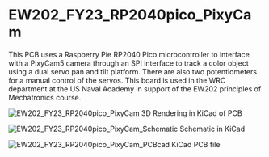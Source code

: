 # EW202_FY23_RP2040pico_PixyCam

  This PCB uses a Raspberry Pie RP2040 Pico microcontroller to interface with a PixyCam5 camera through an SPI interface to track a color object
using a dual servo pan and tilt platform.  There are also two potentiometers for a manual control of the servos.  This board is used in the WRC 
department at the US Naval Academy in support of the EW202 principles of Mechatronics course.

![EW202_FY23_RP2040pico_PixyCam](https://user-images.githubusercontent.com/5246863/217828681-84c1c6af-556a-428d-b6d0-5f7df50ef4b0.JPG)
3D Rendering in KiCad of PCB

![EW202_FY23_RP2040pico_PixyCam_Schematic](https://user-images.githubusercontent.com/5246863/217828866-47694f33-3395-44ca-8cc1-422c827a5181.JPG)
Schematic in KiCad

![EW202_FY23_RP2040pico_PixyCam_PCBcad](https://user-images.githubusercontent.com/5246863/217828705-7ea2cc95-8868-4a84-b352-8af210b700cc.JPG)
KiCad PCB file

